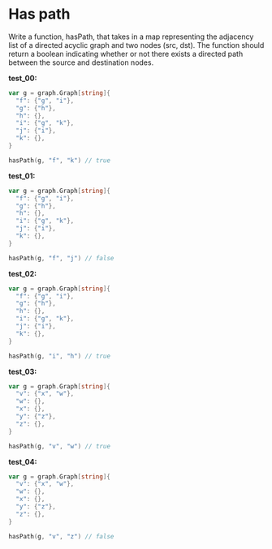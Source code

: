# Has path

Write a function, hasPath, that takes in a map representing the adjacency list of a directed acyclic graph and two nodes (src, dst). The function should return a boolean indicating whether or not there exists a directed path between the source and destination nodes.

**test_00:**
```go
var g = graph.Graph[string]{
  "f": {"g", "i"},
  "g": {"h"},
  "h": {},
  "i": {"g", "k"},
  "j": {"i"},
  "k": {},
}

hasPath(g, "f", "k") // true
```
**test_01:**
```go
var g = graph.Graph[string]{
  "f": {"g", "i"},
  "g": {"h"},
  "h": {},
  "i": {"g", "k"},
  "j": {"i"},
  "k": {},
}

hasPath(g, "f", "j") // false
```
**test_02:**
```go
var g = graph.Graph[string]{
  "f": {"g", "i"},
  "g": {"h"},
  "h": {},
  "i": {"g", "k"},
  "j": {"i"},
  "k": {},
}

hasPath(g, "i", "h") // true
```
**test_03:**
```go
var g = graph.Graph[string]{
  "v": {"x", "w"},
  "w": {},
  "x": {},
  "y": {"z"},
  "z": {},
}

hasPath(g, "v", "w") // true
```
**test_04:**
```go
var g = graph.Graph[string]{
  "v": {"x", "w"},
  "w": {},
  "x": {},
  "y": {"z"},
  "z": {},
}

hasPath(g, "v", "z") // false
```
